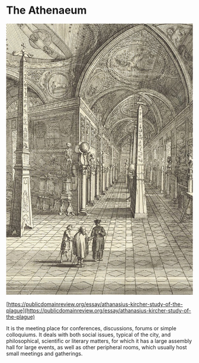 # The Athenaeum

![](<../../../.gitbook/assets/28 - Ateneo.jpg>)

[https://publicdomainreview.org/essay/athanasius-kircher-study-of-the-plague](https://publicdomainreview.org/essay/athanasius-kircher-study-of-the-plague)

It is the meeting place for conferences, discussions, forums or simple colloquiums. It deals with both social issues, typical of the city, and philosophical, scientific or literary matters, for which it has a large assembly hall for large events, as well as other peripheral rooms, which usually host small meetings and gatherings.
